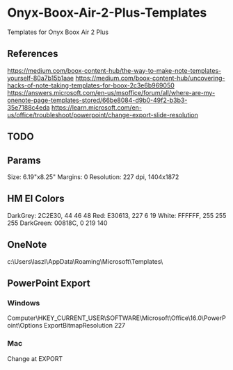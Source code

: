 # Onyx-Boox-Air-2-Plus-Templates

Templates for Onyx Boox Air 2 Plus

## References

<https://medium.com/boox-content-hub/the-way-to-make-note-templates-yourself-80a7b15b1aae>
<https://medium.com/boox-content-hub/uncovering-hacks-of-note-taking-templates-for-boox-2c3e6b969050>
<https://answers.microsoft.com/en-us/msoffice/forum/all/where-are-my-onenote-page-templates-stored/66be8084-d9b0-49f2-b3b3-35e7188c4eda>
<https://learn.microsoft.com/en-us/office/troubleshoot/powerpoint/change-export-slide-resolution>

## TODO

## Params

Size: 6.19"x8.25"
Margins: 0
Resolution: 227 dpi, 1404x1872

## HM EI Colors

DarkGrey: 2C2E30, 44 46 48
Red: E30613, 227 6 19
White: FFFFFF, 255 255 255
DarkGreen: 00818C, 0 219 140

## OneNote

c:\Users\laszl\AppData\Roaming\Microsoft\Templates\

## PowerPoint Export

### Windows

Computer\HKEY_CURRENT_USER\SOFTWARE\Microsoft\Office\16.0\PowerPoint\Options
ExportBitmapResolution 227

### Mac

Change at EXPORT

